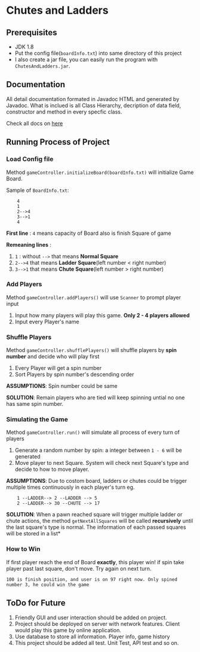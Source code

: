 # Chutes and Ladders

## Prerequisites
  * JDK 1.8
  * Put the config file(`boardInfo.txt`) into same directory of this project
  * I also create a jar file, you can easily run the program with `ChutesAndLadders.jar`.

## Documentation
All detail documentation formated in Javadoc HTML and generated by Javadoc. What is inclued is all Class Hierarchy, decription of data field, constructor and method in every specfic class.

Check all docs on [here](https://wjixiaopeng.github.io/chutes_and_ladders/index.html)

## Running Process of Project

### Load Config file
Method `gameController.initializeBoard(boardInfo.txt)` will initialize Game Board.

Sample of `BoardInfo.txt`:
	
		4
		1
		2-->4
		3-->1
		4

**First line** : `4` means capacity of Board also is finish Square of game

**Remeaning lines** : 
1. `1` : without `-->` that means **Normal Square**
2. `2-->4` that means **Ladder Square**(left number < right number)
3. `3-->1` that means **Chute Square**(left number > right number)

### Add Players
Method `gameController.addPlayers()` will use `Scanner` to prompt player input
1. Input how many players will play this game. **Only 2 - 4 players allowed**
2. Input every Player's name

### Shuffle Players
Method `gameController.shufflePlayers()` will shuffle players by **spin number** and decide who will play first

1. Every Player will get a spin number 
2. Sort Players by spin number's descending order

**ASSUMPTIONS**: Spin number could be same

**SOLUTION**: Remain players who are tied will keep spinning untial no one has same spin number.

### Simulating the Game
Method `gameController.run()` will simulate all process of every turn of players

1. Generate a random number by spin: a integer between `1 - 6` will be generated
2. Move player to next Square. System will check next Square's type and decide to how to move player.

**ASSUMPTIONS**: 
Due to costom board, ladders or chutes could be trigger multiple times continuously in each player's turn
eg.

```
	1 --LADDER--> 2 --LADDER --> 5
	2 --LADDER--> 30 --CHUTE --> 17
``` 
**SOLUTION**: 
When a pawn reached square will trigger multiple ladder or chute actions, the method `getNextAllSquares` will be called **recursively** until the last square's type is normal. The information of each passed squares will be stored in a list*


### How to Win
If first player reach the end of Board **exactly**, this player win! if spin take player past last square, don't move. Try again on next turn.

```
100 is finish position, and user is on 97 right now. Only spined number 3, he could win the game
```

## ToDo for Future
1. Friendly GUI and user interaction should be added on project.
2. Project should be deployed on server with network features. Client would play this game by online application.
3. Use database to store all information. Player info, game history
4. This project should be added all test. Unit Test, API test and so on.
